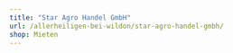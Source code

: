 ```yaml
---
title: "Star Agro Handel GmbH"
url: /allerheiligen-bei-wildon/star-agro-handel-gmbh/
shop: Mieten
---
```

